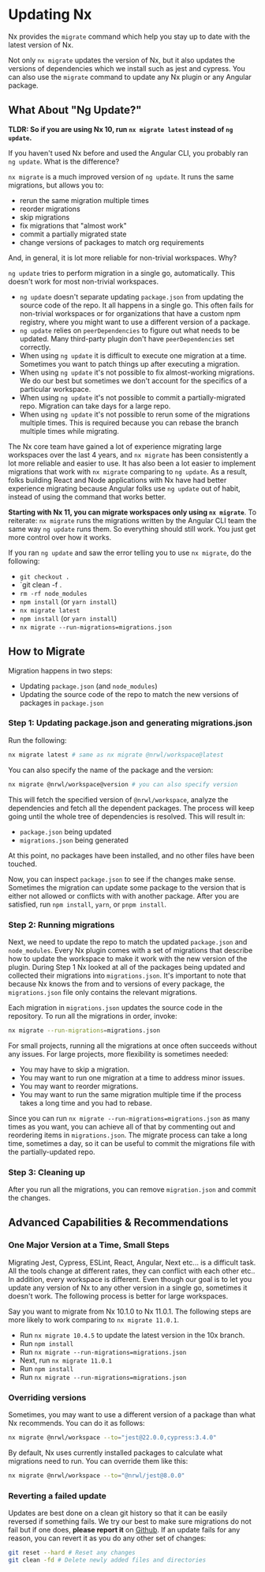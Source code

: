 # Updating Nx

Nx provides the `migrate` command which help you stay up to date with the latest version of Nx.

Not only `nx migrate` updates the version of Nx, but it also updates the versions of dependencies which we install such as jest and cypress. You can also use the `migrate` command to update any Nx plugin or any Angular package.

## What About "Ng Update?"

**TLDR: So if you are using Nx 10, run `nx migrate latest` instead of `ng update`.**

If you haven't used Nx before and used the Angular CLI, you probably ran `ng update`. What is the difference?

`nx migrate` is a much improved version of `ng update`. It runs the same migrations, but allows you to:

- rerun the same migration multiple times
- reorder migrations
- skip migrations
- fix migrations that "almost work"
- commit a partially migrated state
- change versions of packages to match org requirements

And, in general, it is lot more reliable for non-trivial workspaces. Why?

`ng update` tries to perform migration in a single go, automatically. This doesn't work for most non-trivial workspaces.

- `ng update` doesn't separate updating `package.json` from updating the source code of the repo. It all happens in a single go. This often fails for non-trivial workspaces or for organizations that have a custom npm registry, where you might want to use a different version of a package.
- `ng update` relies on `peerDependencies` to figure out what needs to be updated. Many third-party plugin don't have `peerDependencies` set correctly.
- When using `ng update` it is difficult to execute one migration at a time. Sometimes you want to patch things up after executing a migration.
- When using `ng update` it's not possible to fix almost-working migrations. We do our best but sometimes we don't account for the specifics of a particular workspace.
- When using `ng update` it's not possible to commit a partially-migrated repo. Migration can take days for a large repo.
- When using `ng update` it's not possible to rerun some of the migrations multiple times. This is required because you can rebase the branch multiple times while migrating.

The Nx core team have gained a lot of experience migrating large workspaces over the last 4 years, and `nx migrate` has been consistently a lot more reliable and easier to use. It has also been a lot easier to implement migrations that work with `nx migrate` comparing to `ng update`. As a result, folks building React and Node applications with Nx have had better experience migrating because Angular folks use `ng update` out of habit, instead of using the command that works better.

**Starting with Nx 11, you can migrate workspaces only using `nx migrate`**. To reiterate: `nx migrate` runs the migrations written by the Angular CLI team the same way `ng update` runs them. So everything should still work. You just get more control over how it works.

If you ran `ng update` and saw the error telling you to use `nx migrate`, do the following:

- `git checkout .`
- `git clean -f .
- `rm -rf node_modules`
- `npm install` (or `yarn install`)
- `nx migrate latest`
- `npm install` (or `yarn install`)
- `nx migrate --run-migrations=migrations.json`

## How to Migrate

Migration happens in two steps:

- Updating `package.json` (and `node_modules`)
- Updating the source code of the repo to match the new versions of packages in `package.json`

### Step 1: Updating package.json and generating migrations.json

Run the following:

```bash
nx migrate latest # same as nx migrate @nrwl/workspace@latest
```

You can also specify the name of the package and the version:

```bash
nx migrate @nrwl/workspace@version # you can also specify version
```

This will fetch the specified version of `@nrwl/workspace`, analyze the dependencies and fetch all the dependent packages. The process will keep going until the whole tree of dependencies is resolved. This will result in:

- `package.json` being updated
- `migrations.json` being generated

At this point, no packages have been installed, and no other files have been touched.

Now, you can inspect `package.json` to see if the changes make sense. Sometimes the migration can update some package to the version that is either not allowed or conflicts with with another package. After you are satisfied, run `npm install`, `yarn`, or `pnpm install`.

### Step 2: Running migrations

Next, we need to update the repo to match the updated `package.json` and `node_modules`. Every Nx plugin comes with a set of migrations that describe how to update the workspace to make it work with the new version of the plugin. During Step 1 Nx looked at all of the packages being updated and collected their migrations into `migrations.json`. It's important to note that because Nx knows the from and to versions of every package, the `migrations.json` file only contains the relevant migrations.

Each migration in `migrations.json` updates the source code in the repository. To run all the migrations in order, invoke:

```bash
nx migrate --run-migrations=migrations.json
```

For small projects, running all the migrations at once often succeeds without any issues. For large projects, more flexibility is sometimes needed:

- You may have to skip a migration.
- You may want to run one migration at a time to address minor issues.
- You may want to reorder migrations.
- You may want to run the same migration multiple time if the process takes a long time and you had to rebase.

Since you can run `nx migrate --run-migrations=migrations.json` as many times as you want, you can achieve all of that by commenting out and reordering items in `migrations.json`. The migrate process can take a long time, sometimes a day, so it can be useful to commit the migrations file with the partially-updated repo.

### Step 3: Cleaning up

After you run all the migrations, you can remove `migration.json` and commit the changes.

## Advanced Capabilities & Recommendations

### One Major Version at a Time, Small Steps

Migrating Jest, Cypress, ESLint, React, Angular, Next etc... is a difficult task. All the tools change at different rates, they can conflict with each other etc.. In addition, every workspace is different. Even though our goal is to let you update any version of Nx to any other version in a single go, sometimes it doesn't work. The following process is better for large workspaces.

Say you want to migrate from Nx 10.1.0 to Nx 11.0.1. The following steps are more likely to work comparing to `nx migrate 11.0.1`.

- Run `nx migrate 10.4.5` to update the latest version in the 10x branch.
- Run `npm install`
- Run `nx migrate --run-migrations=migrations.json`
- Next, run `nx migrate 11.0.1`
- Run `npm install`
- Run `nx migrate --run-migrations=migrations.json`

### Overriding versions

Sometimes, you may want to use a different version of a package than what Nx recommends. You can do it as follows:

```bash
nx migrate @nrwl/workspace --to="jest@22.0.0,cypress:3.4.0"
```

By default, Nx uses currently installed packages to calculate what migrations need to run. You can override them like this:

```bash
nx migrate @nrwl/workspace --to="@nrwl/jest@8.0.0"
```

### Reverting a failed update

Updates are best done on a clean git history so that it can be easily reversed if something fails.
We try our best to make sure migrations do not fail but if one does, **please report it** on [Github](https://www.github.com/nrwl/nx/issues/new/).
If an update fails for any reason, you can revert it as you do any other set of changes:

```bash
git reset --hard # Reset any changes
git clean -fd # Delete newly added files and directories
```
